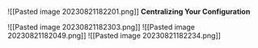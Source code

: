 
![[Pasted image 20230821182201.png]]
**Centralizing Your Configuration**

![[Pasted image 20230821182303.png]]
![[Pasted image 20230821182049.png]]
![[Pasted image 20230821182234.png]]
